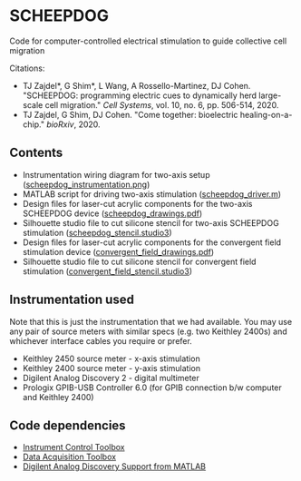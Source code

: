 # SCHEEPDOG
Code for computer-controlled electrical stimulation to guide collective cell migration

Citations:
- TJ Zajdel\*, G Shim\*, L Wang, A Rossello-Martinez, DJ Cohen. "SCHEEPDOG: programming electric cues to dynamically herd large-scale cell migration." *Cell Systems*,  vol. 10, no. 6, pp. 506-514, 2020.
- TJ Zajdel, G Shim, DJ Cohen. "Come together: bioelectric healing-on-a-chip." *bioRxiv*, 2020.

## Contents
- Instrumentation wiring diagram for two-axis setup ([scheepdog_instrumentation.png](scheepdog_instrumentation.png))
- MATLAB script for driving two-axis stimulation ([scheepdog_driver.m](scheepdog_driver.m))
- Design files for laser-cut acrylic components for the two-axis SCHEEPDOG device ([scheepdog_drawings.pdf](scheepdog_drawings.pdf))
- Silhouette studio file to cut silicone stencil for two-axis SCHEEPDOG stimulation ([scheepdog_stencil.studio3](scheepdog_stencil.studio3))
- Design files for laser-cut acrylic components for the convergent field stimulation device ([convergent_field_drawings.pdf](convergent_field_drawings.pdf))
- Silhouette studio file to cut silicone stencil for convergent field stimulation ([convergent_field_stencil.studio3](convergent_field_stencil.studio3))

## Instrumentation used
Note that this is just the instrumentation that we had available. You may use any pair of source meters with similar specs (e.g. two Keithley 2400s) and whichever interface cables you require or prefer.
- Keithley 2450 source meter - x-axis stimulation
- Keithley 2400 source meter - y-axis stimulation
- Digilent Analog Discovery 2 - digital multimeter
- Prologix GPIB-USB Controller 6.0 (for GPIB connection b/w computer and Keithley 2400)

## Code dependencies
- [Instrument Control Toolbox](https://www.mathworks.com/products/instrument.html)
- [Data Acquisition Toolbox](https://www.mathworks.com/products/data-acquisition.html)
- [Digilent Analog Discovery Support from MATLAB](https://www.mathworks.com/hardware-support/digilent-analog-discovery.html)
